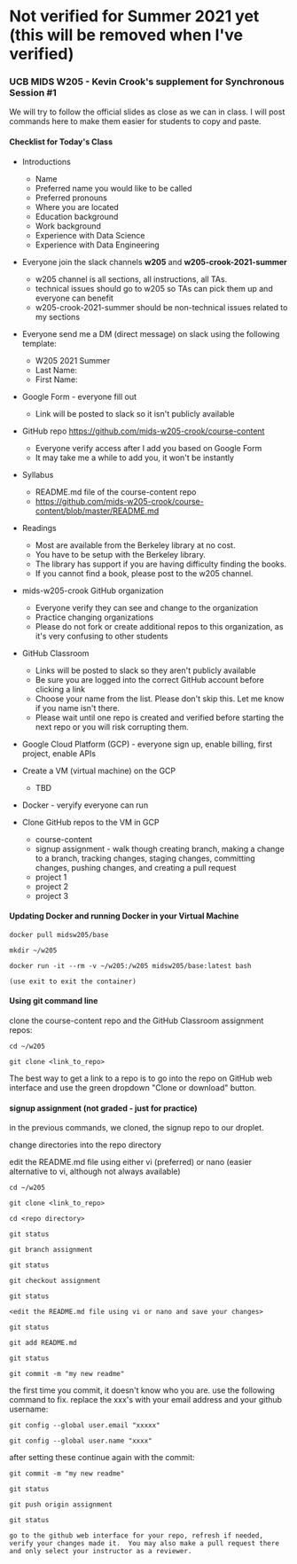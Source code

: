 # Not verified for Summer 2021 yet (this will be removed when I've verified)

### UCB MIDS W205 - Kevin Crook's supplement for Synchronous Session #1

We will try to follow the official slides as close as we can in class.  I will post commands here to make them easier for students to copy and paste.

#### Checklist for Today's Class

- Introductions
  * Name
  * Preferred name you would like to be called
  * Preferred pronouns
  * Where you are located
  * Education background
  * Work background
  * Experience with Data Science
  * Experience with Data Engineering

- Everyone join the slack channels **w205** and **w205-crook-2021-summer**
  * w205 channel is all sections, all instructions, all TAs.  
  * technical issues should go to w205 so TAs can pick them up and everyone can benefit
  * w205-crook-2021-summer should be non-technical issues related to my sections

- Everyone send me a DM (direct message) on slack using the following template:
  * W205 2021 Summer
  * Last Name:
  * First Name:
  
- Google Form - everyone fill out
  * Link will be posted to slack so it isn't publicly available

- GitHub repo https://github.com/mids-w205-crook/course-content 
  * Everyone verify access after I add you based on Google Form
  * It may take me a while to add you, it won't be instantly

- Syllabus 
  * README.md file of the course-content repo
  * https://github.com/mids-w205-crook/course-content/blob/master/README.md

- Readings
  * Most are available from the Berkeley library at no cost.
  * You have to be setup with the Berkeley library. 
  * The library has support if you are having difficulty finding the books.
  * If you cannot find a book, please post to the w205 channel.

- mids-w205-crook GitHub organization
  * Everyone verify they can see and change to the organization
  * Practice changing organizations
  * Please do not fork or create additional repos to this organization, as it's very confusing to other students

- GitHub Classroom
  * Links will be posted to slack so they aren't publicly available
  * Be sure you are logged into the correct GitHub account before clicking a link
  * Choose your name from the list.  Please don't skip this.  Let me know if you name isn't there.
  * Please wait until one repo is created and verified before starting the next repo or you will risk corrupting them.

- Google Cloud Platform (GCP) - everyone sign up, enable billing, first project, enable APIs

- Create a VM (virtual machine) on the GCP 
  * TBD
  
- Docker - veryify everyone can run
  
- Clone GitHub repos to the VM in GCP
  * course-content
  * signup assignment - walk though creating branch, making a change to a branch, tracking changes, staging changes, committing changes, pushing changes, and creating a pull request
  * project 1
  * project 2
  * project 3
  


#### Updating Docker and running Docker in your Virtual Machine

```
docker pull midsw205/base

mkdir ~/w205

docker run -it --rm -v ~/w205:/w205 midsw205/base:latest bash

(use exit to exit the container)
```

#### Using git command line

clone the course-content repo and the GitHub Classroom assignment repos:

```
cd ~/w205

git clone <link_to_repo>
```

The best way to get a link to a repo is to go into the repo on GitHub web interface and use the green dropdown "Clone or download" button.

#### signup assignment (not graded - just for practice)

in the previous commands, we cloned, the signup repo to our droplet.

change directories into the repo directory

edit the README.md file using either vi (preferred) or nano (easier alternative to vi, although not always available)

```
cd ~/w205

git clone <link_to_repo>

cd <repo directory>

git status

git branch assignment

git status

git checkout assignment

git status

<edit the README.md file using vi or nano and save your changes>

git status

git add README.md

git status

git commit -m "my new readme"
```

the first time you commit, it doesn't know who you are.  use the following command to fix.  replace the xxx's with your email address and your github username:

```
git config --global user.email "xxxxx"

git config --global user.name "xxxx"
```

after setting these continue again with the commit:

```
git commit -m "my new readme"

git status

git push origin assignment

git status

go to the github web interface for your repo, refresh if needed, verify your changes made it.  You may also make a pull request there and only select your instructor as a reviewer.
```
